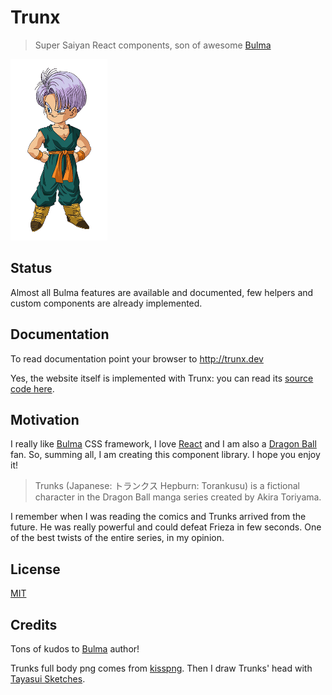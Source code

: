 # Trunx

> Super Saiyan React components, son of awesome [Bulma]

<img src="./docs/assets/trunks.png" height="290"/>

## Status

Almost all Bulma features are available and documented, few helpers and custom components are already implemented.

## Documentation

To read documentation point your browser to http://trunx.dev

Yes, the website itself is implemented with Trunx: you can read its [source code here](https://github.com/fibo/trunx/tree/main/src/docs).

## Motivation

I really like [Bulma] CSS framework, I love [React] and I am also a [Dragon Ball](https://en.wikipedia.org/wiki/Dragon_Ball) fan.
So, summing all, I am creating this component library. I hope you enjoy it!

> Trunks (Japanese: トランクス Hepburn: Torankusu) is a fictional character in the Dragon Ball manga series created by Akira Toriyama.

I remember when I was reading the comics and Trunks arrived from the future. He was really powerful and could defeat Frieza in few seconds. One of the best twists of the entire series, in my opinion.

## License

[MIT](https://fibo.github.io/mit-license)

## Credits

Tons of kudos to [Bulma] author!

Trunks full body png comes from [kisspng](https://www.kisspng.com/png-trunks-gohan-goku-goten-bulma-1996965/).
Then I draw Trunks' head with [Tayasui Sketches](https://tayasui.com/sketches/).

[bulma]: https://bulma.io 'Bulma CSS framework'
[react]: https://facebook.github.io/react/ 'React'
